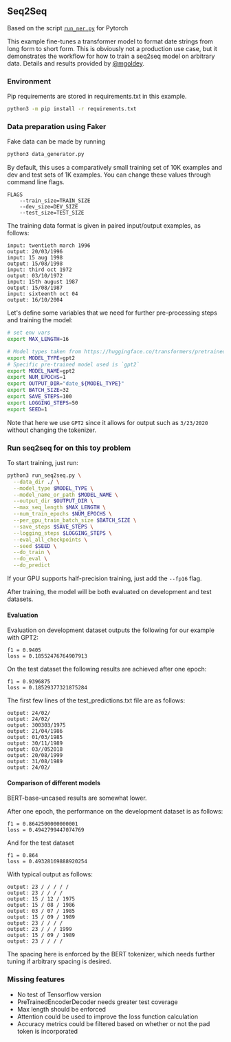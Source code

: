 ## Seq2Seq

Based on the script [`run_ner.py`](https://github.com/huggingface/transformers/blob/master/examples/ner/run_ner.py) for Pytorch 

This example fine-tunes a transformer model to format date strings from long form to short form.
This is obviously not a production use case,
but it demonstrates the workflow for how to train a seq2seq model on arbitrary data.
Details and results provided by [@mgoldey](http://github.com/mgoldey).

### Environment

Pip requirements are stored in requirements.txt in this example.

```bash
python3 -m pip install -r requirements.txt
```

### Data preparation using Faker

Fake data can be made by running
```bash
python3 data_generator.py
```

By default, this uses a comparatively small training set of 10K examples and dev and test sets of 1K examples. 
You can change these values through command line flags.
```text
FLAGS
    --train_size=TRAIN_SIZE
    --dev_size=DEV_SIZE
    --test_size=TEST_SIZE
```

The training data format is given in paired input/output examples, as follows:
```text
input: twentieth march 1996
output: 20/03/1996
input: 15 aug 1998
output: 15/08/1998
input: third oct 1972
output: 03/10/1972
input: 15th august 1987
output: 15/08/1987
input: sixteenth oct 04
output: 16/10/2004
```

Let's define some variables that we need for further pre-processing steps and training the model:

```bash
# set env vars
export MAX_LENGTH=16

# Model types taken from https://huggingface.co/transformers/pretrained_models.html
export MODEL_TYPE=gpt2
# Specific pre-trained model used is `gpt2`
export MODEL_NAME=gpt2
export NUM_EPOCHS=1
export OUTPUT_DIR="date_${MODEL_TYPE}"
export BATCH_SIZE=32
export SAVE_STEPS=100
export LOGGING_STEPS=50
export SEED=1
```

Note that here we use `GPT2` since it allows for output such as `3/23/2020` without changing the tokenizer.

### Run seq2seq for on this toy problem

To start training, just run:

```bash
python3 run_seq2seq.py \
  --data_dir ./ \
  --model_type $MODEL_TYPE \
  --model_name_or_path $MODEL_NAME \
  --output_dir $OUTPUT_DIR \
  --max_seq_length $MAX_LENGTH \
  --num_train_epochs $NUM_EPOCHS \
  --per_gpu_train_batch_size $BATCH_SIZE \
  --save_steps $SAVE_STEPS \
  --logging_steps $LOGGING_STEPS \
  --eval_all_checkpoints \
  --seed $SEED \
  --do_train \
  --do_eval \
  --do_predict
```

If your GPU supports half-precision training, just add the `--fp16` flag. 

After training, the model will be both evaluated on development and test datasets.


#### Evaluation

Evaluation on development dataset outputs the following for our example with GPT2:
```text
f1 = 0.9405
loss = 0.18552476764907913
```

On the test dataset the following results are achieved after one epoch:
```text
f1 = 0.9396875
loss = 0.18529377321875284
```

The first few lines of the test_predictions.txt file are as follows:
```text
output: 24/02/
output: 24/02/
output: 300303/1975
output: 21/04/1986
output: 01/03/1985
output: 30/11/1989
output: 03//052018
output: 20/08/1999
output: 31/08/1989
output: 24/02/
```

#### Comparison of different models

BERT-base-uncased results are somewhat lower.

After one epoch, the performance on the development dataset is as follows:
```text
f1 = 0.8642500000000001
loss = 0.4942799447074769
```

And for the test dataset
```text
f1 = 0.864
loss = 0.49328169888920254
```

With typical output as follows:
```text
output: 23 / / / / /
output: 23 / / / /
output: 15 / 12 / 1975
output: 15 / 08 / 1986
output: 03 / 07 / 1985
output: 15 / 09 / 1989
output: 23 / / / /
output: 23 / / / 1999
output: 15 / 09 / 1989
output: 23 / / / /
```
The spacing here is enforced by the BERT tokenizer, which needs further tuning if arbitrary spacing is desired.

### Missing features
- No test of Tensorflow version
- PreTrainedEncoderDecoder needs greater test coverage
- Max length should be enforced
- Attention could be used to improve the loss function calculation
- Accuracy metrics could be filtered based on whether or not the pad token is incorporated
